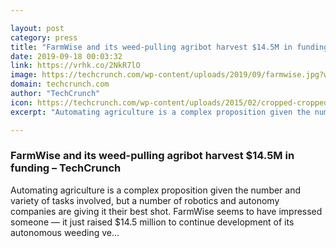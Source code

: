 ```yaml
---

layout: post
category: press
title: "FarmWise and its weed-pulling agribot harvest $14.5M in funding"
date: 2019-09-18 00:03:32
link: https://vrhk.co/2NkR7lO
image: https://techcrunch.com/wp-content/uploads/2019/09/farmwise.jpg?w=646
domain: techcrunch.com
author: "TechCrunch"
icon: https://techcrunch.com/wp-content/uploads/2015/02/cropped-cropped-favicon-gradient.png?w=180
excerpt: "Automating agriculture is a complex proposition given the number and variety of tasks involved, but a number of robotics and autonomy companies are giving it their best shot. FarmWise seems to have impressed someone — it just raised $14.5 million to continue development of its autonomous weeding ve…"

---
```


### FarmWise and its weed-pulling agribot harvest $14.5M in funding – TechCrunch

Automating agriculture is a complex proposition given the number and variety of tasks involved, but a number of robotics and autonomy companies are giving it their best shot. FarmWise seems to have impressed someone — it just raised $14.5 million to continue development of its autonomous weeding ve…